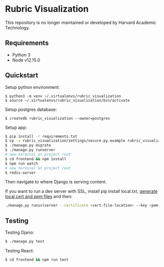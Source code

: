# Rubric Visualization

This repository is no longer maintained or developed by Harvard Academic Technology.

## Requirements
- Python 3
- Node v12.15.0

## Quickstart

Setup python environment:

```
$ python3 -m venv ~/.virtualenvs/rubric_visualization
$ source ~/.virtualenvs/rubric_visualization/bin/activate
```

Setup postgres database:

```
$ createdb rubric_visualization --owner=postgres
```

Setup app:

```sh
$ pip install -r requirements.txt
$ cp -v rubric_visualization/settings/secure.py.example rubric_visualization/settings/secure.py
$ ./manage.py migrate
$ ./manage.py runserver
# new terminal at project root
$ cd frontend && npm install
$ npm run watch
# new terminal at project root
$ redis-server
```
Then navigate to where Django is serving content.

If you want to run a dev server with SSL, install pip install local.txt, [generate
local cert and pem files](https://woile.github.io/posts/local-https-development-in-python-with-mkcert/) and then:

```sh
./manage.py runsslserver --certificate <cert-file-location> --key <pem-file-location>
```


## Testing

Testing Djano:

```sh
$ ./manage.py test
```

Testing React:
```sh
$ cd frontend && npm run test
```
